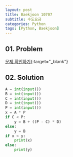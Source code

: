 ```yaml
---
layout: post
title: Baekjoon 10707
subtitle: 수도요금
categories: Python
tags: [Python, Baekjoon]
---
```


## 01. Problem

[문제 확인하기](https://www.acmicpc.net/problem/10707){:target="_blank"}

## 02. Solution

```Python
A = int(input())
B = int(input())
C = int(input())
D = int(input())
P = int(input())
x = A * P
if C < P:
    y = B + ((P - C) * D)
else:
    y = B
if x < y:
    print(x)
else:
    print(y)
```
